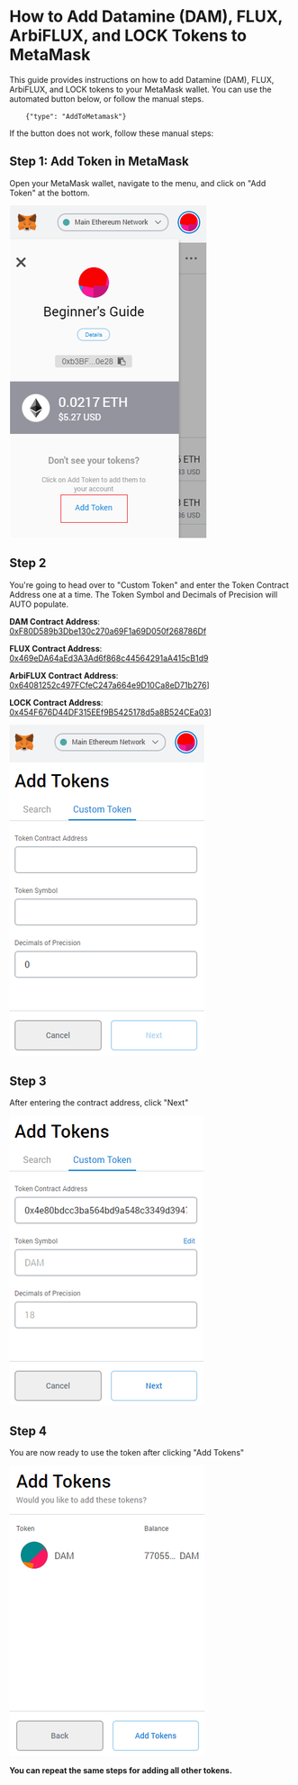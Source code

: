 # How to Add Datamine (DAM), FLUX, ArbiFLUX, and LOCK Tokens to MetaMask

This guide provides instructions on how to add Datamine (DAM), FLUX, ArbiFLUX, and LOCK tokens to your MetaMask wallet. You can use the automated button below, or follow the manual steps.

```component
	{"type": "AddToMetamask"}
```

If the button does not work, follow these manual steps:

## Step 1: Add Token in MetaMask

Open your MetaMask wallet, navigate to the menu, and click on "Add Token" at the bottom.

![Metamask](../../helpArticles/assets/images/pngs/addingTokensToMetamask/adding1.png#_maxWidth=350)

## Step 2

You're going to head over to "Custom Token" and enter the Token Contract Address one at a time. The Token Symbol and Decimals of Precision will AUTO populate.

**DAM Contract Address**: [0xF80D589b3Dbe130c270a69F1a69D050f268786Df](https://etherscan.io/token/0xF80D589b3Dbe130c270a69F1a69D050f268786Df)

**FLUX Contract Address**: [0x469eDA64aEd3A3Ad6f868c44564291aA415cB1d9](https://etherscan.io/token/0x469eda64aed3a3ad6f868c44564291aa415cb1d9)

**ArbiFLUX Contract Address**: [0x64081252c497FCfeC247a664e9D10Ca8eD71b276](https://arbiscan.io/token/0x64081252c497fcfec247a664e9d10ca8ed71b276)]

**LOCK Contract Address**: [0x454F676D44DF315EEf9B5425178d5a8B524CEa03](https://arbiscan.io/token/0x454f676d44df315eef9b5425178d5a8b524cea03)]

![Metamask](../../helpArticles/assets/images/pngs/addingTokensToMetamask/adding2.png#_maxWidth=346)

## Step 3

After entering the contract address, click "Next"

![Metamask](../../helpArticles/assets/images/pngs/addingTokensToMetamask/adding3.png#_maxWidth=345)

## Step 4

You are now ready to use the token after clicking "Add Tokens"

![Metamask](../../helpArticles/assets/images/pngs/addingTokensToMetamask/adding4.png#_maxWidth=347)

**You can repeat the same steps for adding all other tokens.**
